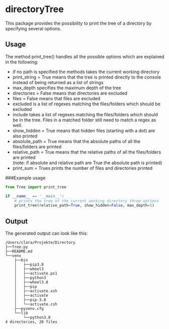 # directoryTree
This package provides the possibility to print the tree of a directory by specifying several options.

## Usage
The method print_tree() handles all the possible options which are explained in the following:
- if no path is specified the methods takes the current working directory
- print_string = True means that the tree is printed directly to the console instead of being returned as a list of strings
- max_depth specifies the maximum depth of the tree
- directories = False means that directories are excluded
- files = False means that files are excluded
- excluded is a list of regexes matching the files/folders which should be excluded
- include takes a list of regexes matching the files/folders which should be in the tree. Files in a matched folder still need to match a regex as well.
- show_hidden = True means that hidden files (starting with a dot) are also printed
- absolute_path = True means that the absolute paths of all the files/folders are printed
- relative_path = True means that the relative paths of all the files/folders are printed \
  (note: if absolute and relative path are True the absolute path is printed)
- print_sum = Trues prints the number of files and directories printed

###Example usage

```python
from Tree import print_tree

if __name__ == '__main__':
    # prints the tree of the current working directory three options
    print_tree(relative_path=True, show_hidden=False, max_depth=5)
```
## Output

The generated output can look like this:
```
/Users/clara/Projekte/Directory
├──Tree.py
├──README.md
└──venv
    ├──bin
    │   ├──pip3.8
    │   ├──wheel3
    │   ├──activate.ps1
    │   ├──python3
    │   ├──wheel3.8
    │   ├──pip
    │   ├──activate.xsh
    │   ├──activate
    │   ├──pip-3.8
    │   └──activate.csh
    ├──pyvenv.cfg
    └──lib
        └──python3.8
4 directories, 20 files
```